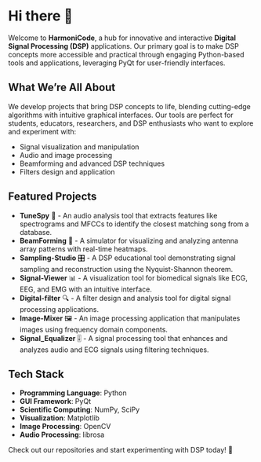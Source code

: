# Hi there 👋

Welcome to **HarmoniCode**, a hub for innovative and interactive **Digital Signal Processing (DSP)** applications. Our primary goal is to make DSP concepts more accessible and practical through engaging Python-based tools and applications, leveraging PyQt for user-friendly interfaces.

## What We’re All About

We develop projects that bring DSP concepts to life, blending cutting-edge algorithms with intuitive graphical interfaces. Our tools are perfect for students, educators, researchers, and DSP enthusiasts who want to explore and experiment with:

- Signal visualization and manipulation  
- Audio and image processing  
- Beamforming and advanced DSP techniques
- Filters design and application

## Featured Projects

- **TuneSpy** 🎵 - An audio analysis tool that extracts features like spectrograms and MFCCs to identify the closest matching song from a database.
- **BeamForming** 📡 - A simulator for visualizing and analyzing antenna array patterns with real-time heatmaps.
- **Sampling-Studio** 🎛️ - A DSP educational tool demonstrating signal sampling and reconstruction using the Nyquist-Shannon theorem.
- **Signal-Viewer** 📊 - A visualization tool for biomedical signals like ECG, EEG, and EMG with an intuitive interface.
- **Digital-filter** 🔍 - A filter design and analysis tool for digital signal processing applications.
- **Image-Mixer** 🖼️ - An image processing application that manipulates images using frequency domain components.
- **Signal_Equalizer** 🎚️ - A signal processing tool that enhances and analyzes audio and ECG signals using filtering techniques.

## Tech Stack

- **Programming Language**: Python  
- **GUI Framework**: PyQt  
- **Scientific Computing**: NumPy, SciPy  
- **Visualization**: Matplotlib  
- **Image Processing**: OpenCV  
- **Audio Processing**: librosa  

Check out our repositories and start experimenting with DSP today! 🚀
